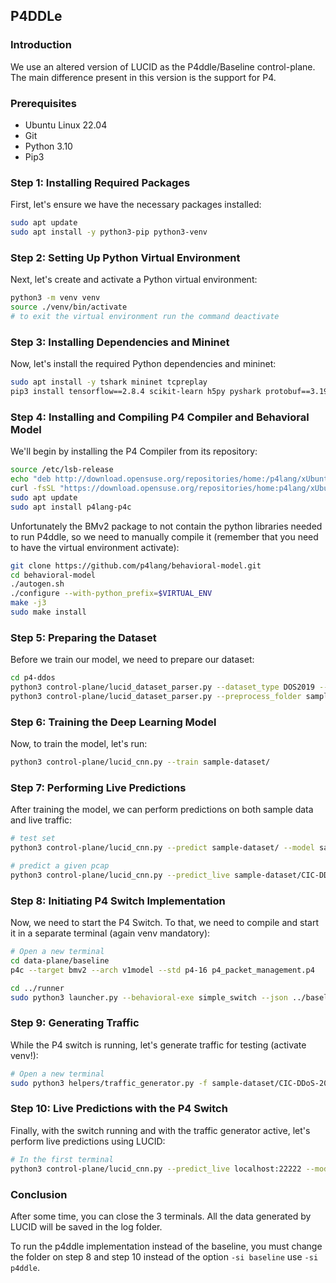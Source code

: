 ## P4DDLe

### Introduction

We use an altered version of LUCID as the P4ddle/Baseline control-plane. The main difference present in this version is the support for P4.

### Prerequisites

- Ubuntu Linux 22.04
- Git
- Python 3.10
- Pip3

### Step 1: Installing Required Packages

First, let's ensure we have the necessary packages installed:

```bash
sudo apt update
sudo apt install -y python3-pip python3-venv
```

### Step 2: Setting Up Python Virtual Environment

Next, let's create and activate a Python virtual environment:

```bash
python3 -m venv venv
source ./venv/bin/activate
# to exit the virtual environment run the command deactivate
```

### Step 3: Installing Dependencies and Mininet

Now, let's install the required Python dependencies and mininet:

```bash
sudo apt install -y tshark mininet tcpreplay
pip3 install tensorflow==2.8.4 scikit-learn h5py pyshark protobuf==3.19.6 mininet thrift psutil
```

### Step 4: Installing and Compiling P4 Compiler and Behavioral Model

We'll begin by installing the P4 Compiler from its repository:

```bash
source /etc/lsb-release
echo "deb http://download.opensuse.org/repositories/home:/p4lang/xUbuntu_${DISTRIB_RELEASE}/ /" | sudo tee /etc/apt/sources.list.d/home:p4lang.list
curl -fsSL "https://download.opensuse.org/repositories/home:p4lang/xUbuntu_${DISTRIB_RELEASE}/Release.key" | gpg --dearmor | sudo tee /etc/apt/trusted.gpg.d/home_p4lang.gpg > /dev/null
sudo apt update
sudo apt install p4lang-p4c
```

Unfortunately the BMv2 package to not contain the python libraries needed to run P4ddle, so we need to manually compile it (remember that you need to have the virtual environment activate):

```bash
git clone https://github.com/p4lang/behavioral-model.git
cd behavioral-model
./autogen.sh 
./configure --with-python_prefix=$VIRTUAL_ENV
make -j3
sudo make install
```

### Step 5: Preparing the Dataset

Before we train our model, we need to prepare our dataset:

```bash
cd p4-ddos
python3 control-plane/lucid_dataset_parser.py --dataset_type DOS2019 --dataset_folder sample-dataset/ --packets_per_flow 10 --dataset_id DOS2019 --traffic_type all --time_window 4 --p4_compatible
python3 control-plane/lucid_dataset_parser.py --preprocess_folder sample-dataset/
```

### Step 6: Training the Deep Learning Model

Now, to train the model, let's run:

```bash
python3 control-plane/lucid_cnn.py --train sample-dataset/
```

### Step 7: Performing Live Predictions

After training the model, we can perform predictions on both sample data and live traffic:

```bash
# test set
python3 control-plane/lucid_cnn.py --predict sample-dataset/ --model sample-dataset/4t-10n-DOS2019-LUCID-p4.h5

# predict a given pcap
python3 control-plane/lucid_cnn.py --predict_live sample-dataset/CIC-DDoS-2019-DNS.pcap --model sample-dataset/4t-10n-DOS2019-LUCID-p4.h5 --dataset_type DOS2019
```

### Step 8: Initiating P4 Switch Implementation

Now, we need to start the P4 Switch. To that, we need to compile and start it in a separate terminal (again venv mandatory):

```bash
# Open a new terminal
cd data-plane/baseline
p4c --target bmv2 --arch v1model --std p4-16 p4_packet_management.p4

cd ../runner
sudo python3 launcher.py --behavioral-exe simple_switch --json ../baseline/p4_packet_management.json --cli simple_switch_CLI
```

### Step 9: Generating Traffic

While the P4 switch is running, let's generate traffic for testing (activate venv!):

```bash
# Open a new terminal
sudo python3 helpers/traffic_generator.py -f sample-dataset/CIC-DDoS-2019-DNS.pcap -i s1-eth2 -d 600
```

### Step 10: Live Predictions with the P4 Switch

Finally, with the switch running and with the traffic generator active, let's perform live predictions using LUCID:

```bash
# In the first terminal
python3 control-plane/lucid_cnn.py --predict_live localhost:22222 --model sample-dataset/4t-10n-DOS2019-LUCID-p4.h5 --dataset_type DOS2019 -r 14 -si baseline
```

### Conclusion

After some time, you can close the 3 terminals. All the data generated by LUCID will be saved in the log folder.

To run the p4ddle implementation instead of the baseline, you must change the folder on step 8 and step 10 instead of the option ```-si baseline``` use ```-si p4ddle```.